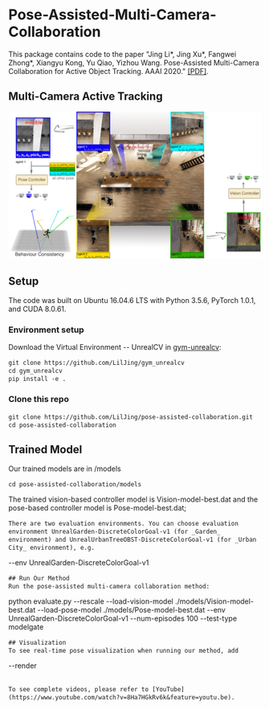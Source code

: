 # Pose-Assisted-Multi-Camera-Collaboration
This package contains code to the paper "Jing Li*, Jing Xu*, Fangwei Zhong*, Xiangyu Kong, Yu Qiao, Yizhou Wang. Pose-Assisted Multi-Camera Collaboration for Active Object Tracking. AAAI 2020." [[PDF]](https://arxiv.org/abs/2001.05161).

## Multi-Camera Active Tracking
![Task](https://github.com/LilJing/pose-assisted-collaboration/blob/master/images/task.jpg)

## Setup
The code was built on Ubuntu 16.04.6 LTS with Python 3.5.6, PyTorch 1.0.1, and CUDA 8.0.61.
### Environment setup
Download the Virtual Environment -- UnrealCV in [gym-unrealcv](https://github.com/LilJing/gym_unrealcv):
```
git clone https://github.com/LilJing/gym_unrealcv
cd gym_unrealcv
pip install -e .
```

### Clone this repo
```
git clone https://github.com/LilJing/pose-assisted-collaboration.git 
cd pose-assisted-collaboration
```
## Trained Model
Our trained models are in /models
```
cd pose-assisted-collaboration/models
```
The trained vision-based controller model is Vision-model-best.dat and the pose-based controller model is Pose-model-best.dat;

```
There are two evaluation environments. You can choose evaluation environment UnrealGarden-DiscreteColorGoal-v1 (for _Garden_ environment) and UnrealUrbanTreeOBST-DiscreteColorGoal-v1 (for _Urban City_ environment), e.g.
```
--env UnrealGarden-DiscreteColorGoal-v1 
```
## Run Our Method 
Run the pose-assisted multi-camera collaboration method:
```
python evaluate.py --rescale --load-vision-model  ./models/Vision-model-best.dat --load-pose-model ./models/Pose-model-best.dat  --env UnrealGarden-DiscreteColorGoal-v1 --num-episodes 100 --test-type modelgate
```
## Visualization
To see real-time pose visualization when running our method, add
```
--render
```

To see complete videos, please refer to [YouTube](https://www.youtube.com/watch?v=8Ha7HGkRv6k&feature=youtu.be).
